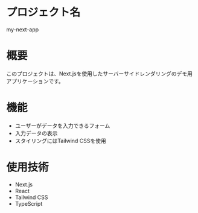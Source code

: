 # プロジェクト名
my-next-app

# 概要
このプロジェクトは、Next.jsを使用したサーバーサイドレンダリングのデモ用アプリケーションです。

# 機能
- ユーザーがデータを入力できるフォーム
- 入力データの表示
- スタイリングにはTailwind CSSを使用

# 使用技術
- Next.js
- React
- Tailwind CSS
- TypeScript
